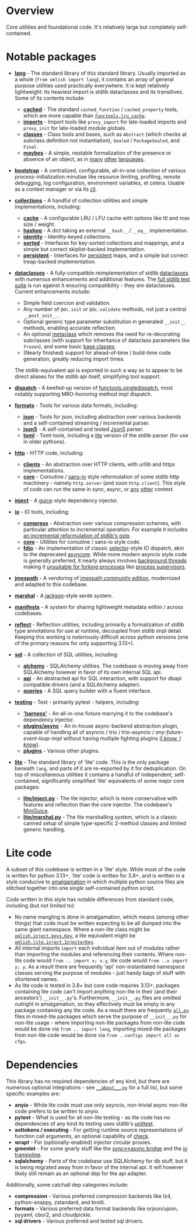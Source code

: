 # Overview

Core utilities and foundational code. It's relatively large but completely self-contained.

# Notable packages

- **[lang](lang)** - The standard library of this standard library. Usually imported as a whole
  (`from omlish import lang`), it contains an array of general purpose utilities used practically everywhere. It is kept
  relatively lightweight: its heaviest import is stdlib dataclasses and its transitives. Some of its contents include:

  - **[cached](lang/cached)** - The standard `cached_function` / `cached_property` tools, which are more capable than
    [`functools.lru_cache`](https://docs.python.org/3/library/functools.html#functools.lru_cache).
  - **[imports](lang/imports.py)** - Import tools like `proxy_import` for late-loaded imports and `proxy_init` for
    late-loaded module globals.
  - **[classes](lang/classes)** - Class tools and bases, such as `Abstract` (which checks at subclass definition not
    instantiation), `Sealed` / `PackageSealed`, and `Final`.
  - **[maybes](lite/maybes.py)** - A simple, nestable formalization of the presence or absence of an object, as in
    [many](https://en.cppreference.com/w/cpp/utility/optional)
    [other](https://docs.oracle.com/javase/8/docs/api/java/util/Optional.html)
    [languages](https://doc.rust-lang.org/std/option/).

- **[bootstrap](bootstrap)** - A centralized, configurable, all-in-one collection of various process-initialization
  minutiae like resource limiting, profiling, remote debugging, log configuration, environment variables, et cetera.
  Usable as a context manager or via its [cli](bootstrap/main.py).

- **[collections](collections)** - A handful of collection utilities and simple implementations, including:

  - **[cache](collections/cache)** - A configurable LRU / LFU cache with options like ttl and  max size / weight.
  - **[hasheq](collections/hasheq.py)** - A dict taking an external `__hash__` / `__eq__` implementation.
  - **[identity](collections/identity.py)** - Identity-keyed collections.
  - **[sorted](collections/sorted)** - Interfaces for key-sorted collections and mappings, and a simple but correct
    skiplist-backed implementation.
  - **[persistent](collections/persistent)** - Interfaces for
    [persistent](https://en.wikipedia.org/wiki/Persistent_data_structure) maps, and a simple but correct treap-backed
    implementation.

- **[dataclasses](dataclasses)** - A fully-compatible reimplementation of stdlib
  [dataclasses](https://docs.python.org/3/library/dataclasses.html) with numerous enhancements and additional features.
  The [full stdlib test suite](dataclasses/tests/cpython) is run against it ensuring compatibility - they *are*
  dataclasses. Current enhancements include:

  - Simple field coercion and validation.
  - Any number of `@dc.init` or `@dc.validate` methods, not just a central `__post_init__`.
  - Optional generic type parameter substitution in generated `__init__` methods, enabling accurate reflection.
  - An optional [metaclass](dataclasses/metaclass) which removes the need for re-decorating subclasses (with support for
    inheritance of dataclass parameters like `frozen`), and some basic [base classes](dataclasses/metaclass/bases.py).
  - (Nearly finished) support for ahead-of-time / build-time code generation, greatly reducing import times.

  The stdlib-equivalent api is exported in such a way as to appear to be direct aliases for the stdlib api itself,
  simplifying tool support.

- **[dispatch](dispatch)** - A beefed-up version of
  [functools.singledispatch](https://docs.python.org/3/library/functools.html#functools.singledispatch), most notably
  supporting MRO-honoring method impl dispatch.

- **[formats](formats)** - Tools for various data formats, including:

  - **[json](formats/json)** - Tools for json, including abstraction over various backends and a self-contained
    streaming / incremental parser.
  - **[json5](formats/json5)** - A self-contained and tested [Json5](https://json5.org/) parser.
  - **[toml](formats/toml)** - Toml tools, including a [lite](#lite-code) version of the stdlib parser (for use in older
    pythons).

- **[http](http)** - HTTP code, including:

  - **[clients](http/clients)** - An abstraction over HTTP clients, with urllib and httpx implementations.
  - **[coro](http/coro)** - Coroutine / [sans-io](https://sans-io.readthedocs.io/) style reformulation of some stdlib
    http machinery - namely `http.server` (and soon `http.client`). This style of code can run the same in sync, async,
    or [any](https://docs.python.org/3/library/selectors.html) [other](asyncs/bluelet) context.

- **[inject](inject)** - A [guice](https://github.com/google/guice)-style dependency injector.

- **[io](io)** - IO tools, including:

  - **[compress](io/compress)** - Abstraction over various compression schemes, with particular attention to incremental
    operation. For example it includes [an incremental reformulation of stdlib's gzip](io/compress/gzip.py).
  - **[coro](io/coro)** - Utilities for coroutine / sans-io style code.
  - **[fdio](io/fdio)** - An implementation of classic [selector](https://docs.python.org/3/library/selectors.html)-style
    IO dispatch, akin to the deprecated [asyncore](https://docs.python.org/3.11/library/asyncore.html). While more
    modern asyncio style code is generally preferred, it nearly always involves
    [background threads](https://github.com/python/cpython/blob/95d9dea1c4ed1b1de80074b74301cee0b38d5541/Lib/asyncio/unix_events.py#L1349)
    making it [unsuitable for forking processes](https://rachelbythebay.com/w/2011/06/07/forked/) like
    [process supervisors](https://github.com/wrmsr/omlish/tree/master/ominfra/supervisor).

- **[jmespath](specs/jmespath)** - A vendoring of
  [jmespath community edition](https://github.com/jmespath-community/python-jmespath), modernized and adapted to this
  codebase.

- **[marshal](marshal)** - A [jackson](https://github.com/FasterXML/jackson)-style serde system.

- **[manifests](manifests)** - A system for sharing lightweight metadata within / across codebases.

- **[reflect](reflect)** - Reflection utilities, including primarily a formalization of stdlib type annotations for use
  at runtime, decoupled from stdlib impl detail. Keeping this working is notoriously difficult across python versions
  (one of the primary reasons for only supporting 3.13+).

- **[sql](sql)** - A collection of SQL utilities, including:

  - **[alchemy](sql/alchemy)** - SQLAlchemy utilities. The codebase is moving away from SQLAlchemy however in favor of
    its own internal SQL api.
  - **[api](sql/api)** - An abstracted api for SQL interaction, with support for dbapi compatible drivers (and a 
    SQLAlchemy adapter).
  - **[queries](sql/queries)** - A SQL query builder with a fluent interface.

- **[testing](testing)** - Test - primarily pytest - helpers, including:

  - **['harness'](testing/pytest/inject/harness.py)** - An all-in-one fixture marrying it to the codebase's dependency
    injector.
  - **[plugins/async](testing/pytest/plugins/asyncs)** - An in-house async-backend abstraction plugin, capable of
    handling all of asyncio / trio / trio-asyncio / *any-future-event-loop-impl* without having multiple fighting
    plugins (*[I know, I know](https://xkcd.com/927/)*).
  - **[plugins](testing/pytest/plugins)** - Various other plugins.

- **[lite](lite)** - The standard library of 'lite' code. This is the only package beneath `lang`, and parts of it are
  re-exported by it for deduplication. On top of miscellaneous utilities it contains a handful of independent,
  self-contained, significantly simplified 'lite' equivalents of some major core packages:

  - **[lite/inject.py](lite/inject.py)** - The lite injector, which is more conservative with features and reflection
    than the core injector. The codebase's
    [MiniGuice](https://github.com/google/guice/commit/70248eafa90cd70a68b293763e53f6aec656e73c).
  - **[lite/marshal.py](lite/marshal.py)** - The lite marshalling system, which is a classic canned setup of simple
    type-specific 2-method classes and limited generic handling.

# Lite code

A subset of this codebase is written in a 'lite' style. While most of the code is written for python 3.13+, 'lite' code
is written for 3.8+, and is written in a style conducive to
[amalgamation](https://github.com/wrmsr/omlish/tree/master/omdev#amalgamation) in which multiple python source files are
stitched together into one single self-contained python script.

Code written in this style has notable differences from standard code, including (but not limited to):

- No name mangling is done in amalgamation, which means (among other things) that code must be written expecting to be
  all dumped into the same giant namespace. Where a non-lite class might be [`omlish.inject.keys.Key`](inject/keys.py),
  a lite equivalent might be [`omlish.lite.inject.InjectorKey`](lite/inject.py).
- All internal imports `import` each individual item out of modules rather than importing the modules and referencing
  their contents. Where non-lite code would `from .. import x; x.y`, lite code would `from ..x import y; y`. As a result
  there are frequently 'api' non-instantiated namespace classes serving the purpose of modules - just handy bags of
  stuff with shortened names.
- As lite code is tested in 3.8+ but core code requires 3.13+, packages containing lite code can't import anything
  non-lite in their (and their ancestors') `__init__.py`'s. Furthermore, `__init__.py` files are omitted outright in
  amalgamation, so they effectively must be empty in any package containing any lite code. As a result there are
  frequently [`all.py`](configs/all.py) files in mixed-lite packages which serve the purpose of `__init__.py` for
  non-lite usage - where importing non-lite packages from non-lite code would be done via `from .. import lang`,
  importing mixed-lite packages from non-lite code would be done via `from ..configs import all as cfgs`.

# Dependencies

This library has no required dependencies of any kind, but there are numerous optional integrations - see
[`__about__.py`](__about__.py) for a full list, but some specific examples are:

- **anyio** - While lite code must use only asyncio, non-trivial async non-lite code prefers to be written to anyio.
- **pytest** - What is used for all non-lite testing - as lite code has no dependencies of any kind its testing uses
  stdlib's [unittest](https://docs.python.org/3/library/unittest.html).
- **asttokens / executing** - For getting runtime source representations of function call arguments, an optional
  capability of [check](check.py).
- **wrapt** - For (optionally-enabled) injector circular proxies.
- **greenlet** - For some gnarly stuff like the [sync<->async bridge](asyncs/bridge.py) and the
  [io trampoline](io/trampoline.py).
- **sqlalchemy** - Parts of the codebase use SQLAlchemy for db stuff, but it is being migrated away from in favor of the
  internal api. It will however likely still remain as an optional dep for the api adapter.

Additionally, some catchall dep categories include:

- **compression** - Various preferred compression backends like lz4, python-snappy, zstandard, and brotli.
- **formats** - Various preferred data format backends like orjson/ujson, pyyaml, cbor2, and cloudpickle.
- **sql drivers** - Various preferred and tested sql drivers.
